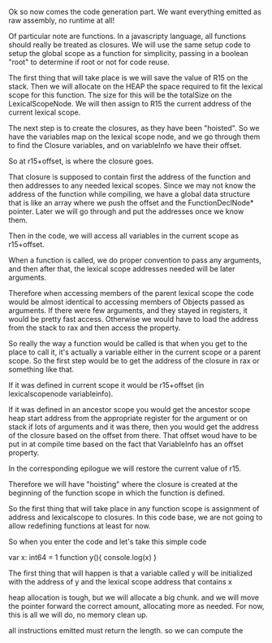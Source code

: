 Ok so now comes the code generation part. We want everything emitted as raw assembly, no runtime at all!

Of particular note are functions. In a javascripty language, all functions should really be treated as closures. We will use the same setup code to setup the global scope as a function for simplicity, passing in a boolean "root" to determine if root or not for code reuse.

The first thing that will take place is we will save the value of R15 on the stack. Then we will allocate on the HEAP the space required to fit the lexical scope for this function. The size for this will be the totalSize on the LexicalScopeNode. We will then assign to R15 the current address of the current lexical scope.

The next step is to create the closures, as they have been "hoisted". So we have the variables map on the lexical scope node, and we go through them to find the Closure variables, and on variableInfo we have their offset.

So at r15+offset, is where the closure goes.

That closure is supposed to contain first the address of the function and then addresses to any needed lexical scopes. Since we may not know the address of the function while compiling, we have a global data structure that is like an array where we push the offset and the FunctionDeclNode* pointer. Later we will go through and put the addresses once we know them.

Then in the code, we will access all variables in the current scope as r15+offset.

When a function is called, we do proper convention to pass any arguments, and then after that, the lexical scope addresses needed will be later arguments.

Therefore when accessing members of the parent lexical scope the code would be almost identical to accessing members of Objects passed as arguments.  If there were few arguments, and they stayed in registers, it would be pretty fast access. Otherwise we would have to load the address from the stack to rax and then access the property.

So really the way a function would be called is that when you get to the place to call it, it's actually a variable either in the current scope or a parent scope. So the first step would be to get the address of the closure in rax or something like that.

If it was defined in current scope it would be r15+offset (in lexicalscopenode variableinfo).

If it was defined in an ancestor scope you would get the ancestor scope heap start address from the appropriate register for the argument or on stack if lots of arguments and it was there, then you would get the address of the closure based on the offset from there.  That offset woud have to be put in at compile time based on the fact that VariableInfo has an offset property.





In the corresponding epilogue we will restore the current value of r15.



Therefore we will have "hoisting" where the closure is created at the beginning of the function scope in which the function is defined.

So the first thing that will take place in any function scope is assignment of address and lexicalscope to closures. In this code base, we are not going to allow redefining functions at least for now.

So when you enter the code and let's take this simple code

var x: int64 = 1
function y(){
    console.log(x)
}

The first thing that will happen is that a variable called y will be initialized with the address of y and the lexical scope address that contains x


heap allocation is tough, but we will allocate a big chunk. and we will move the pointer forward the correct amount, allocating more as needed. For now, this is all we will do, no memory clean up.

all instructions emitted must return the length. so we can compute the 